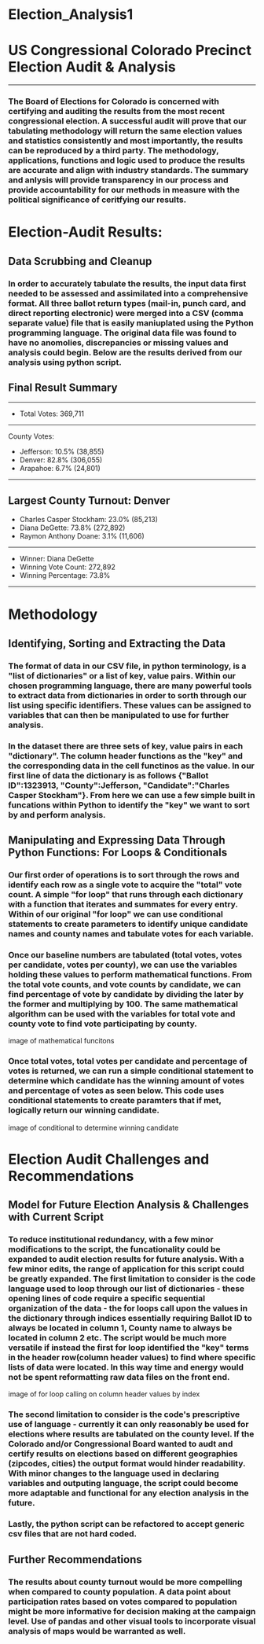 # Election_Analysis1
# US Congressional Colorado Precinct Election Audit & Analysis
--------------------------------------------------------------
### The Board of Elections for Colorado is concerned with certifying and auditing the results from the most recent congressional election. A successful audit will prove that our tabulating methodology will return the same election values and statistics consistently and most importantly, the results can be reproduced by a third party. The methodology, applications, functions and logic used to produce the results are accurate and align with industry standards. The summary and anlysis will provide transparency in our process and provide accountability for our methods in measure with the political significance of ceritfying our results.

# Election-Audit Results: 
## Data Scrubbing and Cleanup
### In order to accurately tabulate the results, the input data first needed to be assessed and assimilated into a comprehensive format. All three ballot return types (mail-in, punch card, and direct reporting electronic) were merged into a CSV (comma separate value) file that is easily maniuplated using the Python programming language. The original data file was found to have no anomolies, discrepancies or missing values and analysis could begin. Below are the results derived from our analysis using python script.

## Final Result Summary

-------------------------
- Total Votes: 369,711
-------------------------

County Votes:
- Jefferson: 10.5% (38,855)
- Denver: 82.8% (306,055)
- Arapahoe: 6.7% (24,801)
-------------------------
Largest County Turnout: Denver
-------------------------
- Charles Casper Stockham: 23.0% (85,213)
- Diana DeGette: 73.8% (272,892)
- Raymon Anthony Doane: 3.1% (11,606)
-------------------------
- Winner: Diana DeGette
- Winning Vote Count: 272,892
- Winning Percentage: 73.8%
-------------------------

# Methodology
## Identifying, Sorting and Extracting the Data
### The format of data in our CSV file, in python terminology, is a "list of dictionaries" or a list of key, value pairs. Within our chosen programming language, there are many powerful tools to extract data from dictionaries in order to sorth through our list using specific identifiers. These values can be assigned to variables that can then be manipulated to use for further analysis.
### In the dataset there are three sets of key, value pairs in each "dictionary". The column header functions as the "key" and the corresponding data in the cell functinos as the value. In our first line of data the dictionary is as follows {"Ballot ID":1323913, "County":Jefferson, "Candidate":"Charles Casper Stockham"}. From here we can use a few simple built in funcations within Python to identify the "key" we want to sort by and perform analysis.

## Manipulating and Expressing Data Through Python Functions: For Loops & Conditionals
### Our first order of operations is to sort through the rows and identify each row as a single vote to acquire the "total" vote count. A simple "for loop" that runs through each dictionary with a function that iterates and summates for every entry. Within of our original "for loop" we can use conditional statements to create parameters to identify unique candidate names and county names and tabulate votes for each variable.

### Once our baseline numbers are tabulated (total votes, votes per candidate, votes per county), we can use the variables holding these values to perform mathematical functions. From the total vote counts, and vote counts by candidate, we can find percentage of vote by candidate by dividing the later by the former and multiplying by 100. The same mathematical algorithm can be used with the variables for total vote and county vote to find vote participating by county.

image of mathematical funcitons

### Once total votes, total votes per candidate and percentage of votes is returned, we can run a simple conditional statement to determine which candidate has the winning amount of votes and percentage of votes as seen below. This code uses conditional statements to create paramters that if met, logically return our winning candidate. 

image of conditional to determine winning candidate

# Election Audit Challenges and Recommendations
## Model for Future Election Analysis & Challenges with Current Script
### To reduce institutional redundancy, with a few minor modifications to the script, the funcationality could be expanded to audit election results for future analysis. With a few minor edits, the range of application for this script could be greatly expanded. The first limitation to consider is the code language used to loop through our list of dictionaries - these opening lines of code require a specific sequential organization of the data - the for loops call upon the values in the dictionary through indices essentially requiring Ballot ID to always be located in column 1, County name to always be located in column 2 etc. The script would be much more versatile if instead the first for loop identified the "key" terms in the header row(column header values) to find where specific lists of data were located. In this way time and energy would not be spent reformatting raw data files on the front end.

image of for loop calling on column header values by index

### The second limitation to consider is the code's prescriptive use of language -  currently it can only reasonably be used for elections where results are tabulated on the county level. If the Colorado and/or Congressional Board wanted to audt and certify results on elections based on different geographies (zipcodes, cities) the output format would hinder readability. With minor changes to the language used in declaring variables and outputing language, the script could become more adaptable and functional for any election analysis in the future.

### Lastly, the python script can be refactored to accept generic csv files that are not hard coded.

## Further Recommendations
### The results about county turnout would be more compelling when compared to county population. A data point about participation rates based on votes compared to population might be more informative for decision making at the campaign level. Use of pandas and other visual tools to incorporate visual analysis of maps would be warranted as well. 

